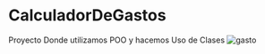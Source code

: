 # CalculadorDeGastos
Proyecto Donde utilizamos POO y hacemos Uso de Clases 
![gasto](https://user-images.githubusercontent.com/103207462/183710730-ef9321b1-8c0d-4d21-8491-da51de6b6bdd.png)
